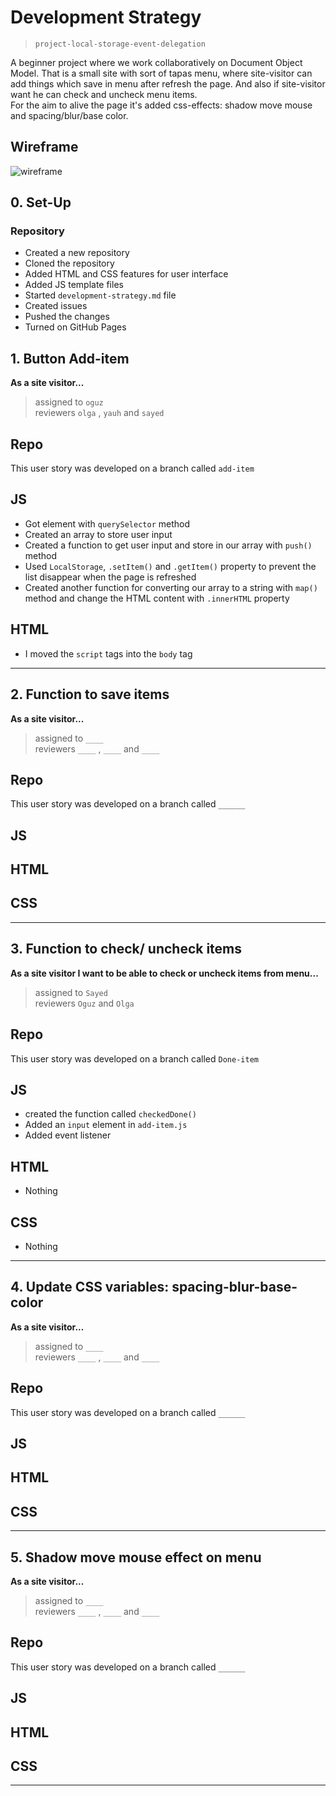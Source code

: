# Development Strategy

> `project-local-storage-event-delegation`

A beginner project where we work collaboratively on Document Object Model. That is a small site with sort of tapas menu, where site-visitor can add things which save in menu after refresh the page. And also if site-visitor want he can check and uncheck menu items.  
For the aim to alive the page it's added css-effects: shadow move mouse and spacing/blur/base color.

## Wireframe

![wireframe](./wireframe.png)

## 0. Set-Up

### Repository

- Created a new repository
- Cloned the repository
- Added HTML and CSS features for user interface
- Added JS template files
- Started `development-strategy.md` file
- Created issues
- Pushed the changes
- Turned on GitHub Pages

## 1. Button Add-item

**As a site visitor...**

> assigned to `oguz`  
> reviewers `olga` , `yauh` and `sayed`

## Repo

This user story was developed on a branch called `add-item`

## JS

- Got element with `querySelector` method
- Created an array to store user input
- Created a function to get user input and store in our array with `push()` method
- Used `LocalStorage`, `.setItem()` and `.getItem()` property to prevent the list disappear when the page is refreshed
- Created another function for converting our array to a string with `map()` method and change the HTML content with `.innerHTML` property
 
## HTML

- I moved the `script` tags into the `body` tag
_____

## 2. Function to save items

**As a site visitor...**

> assigned to `____`  
> reviewers `____` , `____` and `____`

## Repo

This user story was developed on a branch called `______`

## JS

## HTML

## CSS

_____

## 3. Function to check/ uncheck items

**As a site visitor I want to be able to check or uncheck items from menu...**

> assigned to `Sayed`  
> reviewers `Oguz` and `Olga`

## Repo

This user story was developed on a branch called `Done-item`

## JS

- created the function called `checkedDone()`
- Added an `input` element in `add-item.js`
- Added event listener

## HTML

- Nothing

## CSS

- Nothing

_____


## 4. Update CSS variables: spacing-blur-base-color

**As a site visitor...**

> assigned to `____`  
> reviewers `____` , `____` and `____`

## Repo

This user story was developed on a branch called `______`

## JS

## HTML

## CSS

_____

## 5. Shadow move mouse effect on menu

**As a site visitor...**

> assigned to `____`  
> reviewers `____` , `____` and `____`

## Repo

This user story was developed on a branch called `______`

## JS

## HTML

## CSS

_____




